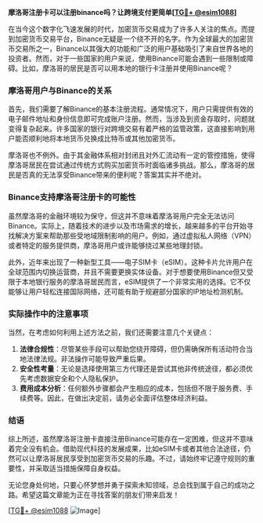 **摩洛哥注册卡可以注册binance吗？让跨境支付更简单[[TG💪+ @esim1088](https://t.me/s/esim1088)]**

在当今这个数字化飞速发展的时代，加密货币交易成为了许多人关注的焦点。而提到加密货币交易平台，Binance无疑是一个绕不开的名字。作为全球最大的加密货币交易所之一，Binance以其强大的功能和广泛的用户基础吸引了来自世界各地的投资者。然而，对于一些国家的用户来说，使用Binance可能会遇到一些限制或障碍。比如，摩洛哥的居民是否可以用本地的银行卡注册并使用Binance呢？

### 摩洛哥用户与Binance的关系

首先，我们需要了解Binance的基本注册流程。通常情况下，用户只需提供有效的电子邮件地址和身份信息即可完成账户注册。然而，当涉及到资金存取时，问题就变得复杂起来。许多国家的银行对跨境交易有着严格的监管政策，这直接影响到用户能否顺利地将本地货币兑换成比特币或其他加密货币。

摩洛哥也不例外。由于其金融体系相对封闭且对外汇流动有一定的管控措施，使得摩洛哥居民在尝试通过传统方式购买加密货币时面临诸多挑战。那么，摩洛哥的居民是否真的无法享受Binance带来的便利呢？答案其实并不绝对。

### Binance支持摩洛哥注册卡的可能性

虽然摩洛哥的金融环境较为保守，但这并不意味着摩洛哥用户完全无法访问Binance。实际上，随着技术的进步以及市场需求的增长，越来越多的平台开始寻找解决方案来帮助那些受地域限制影响的用户。例如，通过虚拟私人网络（VPN）或者特定的服务提供商，摩洛哥用户或许能够绕过某些地理封锁。

此外，近年来出现了一种新型工具——电子SIM卡（eSIM）。这种卡片允许用户在全球范围内切换运营商，并且不需要更换实体设备。对于想要使用Binance但又受限于本地银行服务的摩洛哥居民而言，eSIM提供了一个非常实用的选择。它不仅能够让用户轻松连接国际网络，还可能有助于规避部分国家的IP地址检测机制。

### 实际操作中的注意事项

当然，在考虑如何利用上述方法之前，我们还需要注意几个关键点：

1. **法律合规性**：尽管某些手段可以帮助您绕开障碍，但仍需确保所有活动符合当地法律法规。非法操作可能导致严重后果。
2. **安全性考量**：无论是选择使用第三方代理还是尝试其他非传统途径，都必须优先考虑数据安全和个人隐私保护。
3. **费用成本分析**：任何额外步骤都会产生相应的成本，包括但不限于服务费、手续费等。因此，在做出决定前，请务必全面评估整体经济利益。

### 结语

综上所述，虽然摩洛哥注册卡直接注册Binance可能存在一定困难，但这并不意味着完全没有机会。借助现代科技的发展成果，比如eSIM卡或者其他合法途径，仍然可以让摩洛哥居民享受到加密货币交易的乐趣。不过，请始终牢记遵守规则的重要性，并采取适当措施保障自身权益。

无论您身处何地，只要心怀梦想并勇于探索未知领域，总会找到属于自己的成功之路。希望这篇文章能为正在寻找答案的朋友们带来启发！

[[TG💪+ @esim1088](https://t.me/s/esim1088) ![Image](https://i.postimg.cc/4NQfJmqS/Snipaste-2025-05-13-00-14-12.png)]